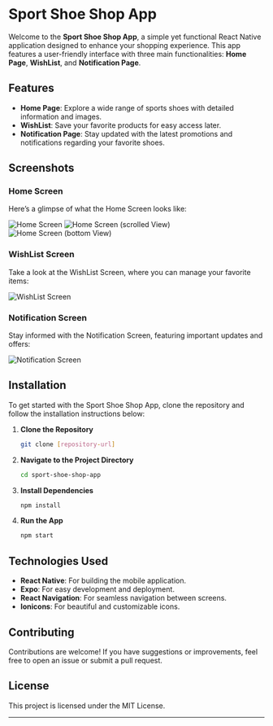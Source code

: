 # Sport Shoe Shop App

Welcome to the **Sport Shoe Shop App**, a simple yet functional React Native application designed to enhance your shopping experience. This app features a user-friendly interface with three main functionalities: **Home Page**, **WishList**, and **Notification Page**.

## Features

- **Home Page**: Explore a wide range of sports shoes with detailed information and images.
- **WishList**: Save your favorite products for easy access later.
- **Notification Page**: Stay updated with the latest promotions and notifications regarding your favorite shoes.

## Screenshots

### Home Screen
Here’s a glimpse of what the Home Screen looks like:

![Home Screen](./screenshots/WhatsApp%20Image%202024-10-05%20at%202.30.59%20PM%20(1).jpeg)
![Home Screen (scrolled View)](./screenshots/WhatsApp%20Image%202024-10-05%20at%202.30.59%20PM%20(2).jpeg)
![Home Screen (bottom View)](./screenshots/WhatsApp%20Image%202024-10-05%20at%202.30.59%20PM%20(3).jpeg)

### WishList Screen
Take a look at the WishList Screen, where you can manage your favorite items:

![WishList Screen](./screenshots/WhatsApp%20Image%202024-10-05%20at%202.30.59%20PM%20(4).jpeg)

### Notification Screen
Stay informed with the Notification Screen, featuring important updates and offers:

![Notification Screen](./screenshots/WhatsApp%20Image%202024-10-05%20at%202.31.00%20PM.jpeg)

## Installation

To get started with the Sport Shoe Shop App, clone the repository and follow the installation instructions below:

1. **Clone the Repository**
   ```bash
   git clone [repository-url]
   ```

2. **Navigate to the Project Directory**
   ```bash
   cd sport-shoe-shop-app
   ```

3. **Install Dependencies**
   ```bash
   npm install
   ```

4. **Run the App**
   ```bash
   npm start
   ```

## Technologies Used

- **React Native**: For building the mobile application.
- **Expo**: For easy development and deployment.
- **React Navigation**: For seamless navigation between screens.
- **Ionicons**: For beautiful and customizable icons.

## Contributing

Contributions are welcome! If you have suggestions or improvements, feel free to open an issue or submit a pull request.

## License

This project is licensed under the MIT License.

---

